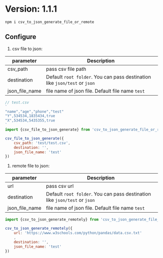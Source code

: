 # Version: 1.1.1

```
npm i csv_to_json_generate_file_or_remote
```

## Configure

1. csv file to json:

| parameter      | Description                                                                |
| -------------- | -------------------------------------------------------------------------- |
| csv_path       | pass csv file path                                                         |
| destination    | Default `root folder`. You can pass destination like `json/test` or `json` |
| json_file_name | file name of json file. Default file name `test`                           |

``` javascript
// test.csv
`
"name","age","phone","test"
"Y",534534,1835434,true
"X",534534,5435355,true
`
import {csv_file_to_json_generate} from 'csv_to_json_generate_file_or_remote'

csv_file_to_json_generate({
    csv_path: 'test/test.csv',
    destination: '',
    json_file_name: 'test'
})
```

1. remote file to json:

| parameter      | Description                                                                |
| -------------- | -------------------------------------------------------------------------- |
| url            | pass csv url                                                               |
| destination    | Default `root folder`. You can pass destination like `json/test` or `json` |
| json_file_name | file name of json file. Default file name `test`                           |

``` javascript
import {csv_to_json_generate_remotely} from 'csv_to_json_generate_file_or_remote'

csv_to_json_generate_remotely({
    url: 'https://www.w3schools.com/python/pandas/data.csv.txt'
    ,
    destination: '',
    json_file_name: 'test'
})

```